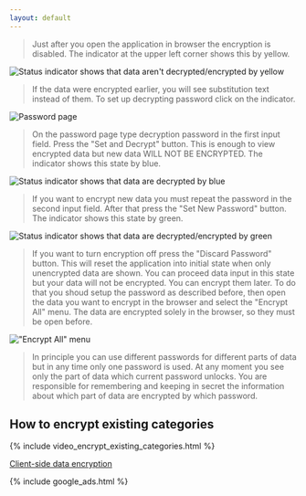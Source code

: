 ```yaml
---
layout: default
--- 
```


> Just after you open the application in browser the encryption is disabled. The indicator at the upper left corner shows this by yellow.

![Status indicator shows that data aren't decrypted/encrypted by yellow](https://dvmorozov.github.io/expenses/assets/images/2015-07-03_10h48_58.png)

> If the data were encrypted earlier, you will see substitution text instead of them. To set up decrypting password click on the indicator.

![Password page](https://dvmorozov.github.io/expenses/assets/images/2015-07-03_10h51_00.png)

> On the password page type decryption password in the first input field. Press the "Set and Decrypt" button. This is enough to view encrypted data but new data WILL NOT BE ENCRYPTED. The indicator shows this state by blue.

![Status indicator shows that data are decrypted by blue](https://dvmorozov.github.io/expenses/assets/images/2015-07-03_22h34_29.png)

> If you want to encrypt new data you must repeat the password in the second input field. After that press the "Set New Password" button. The indicator shows this state by green.

![Status indicator shows that data are decrypted/encrypted by green](https://dvmorozov.github.io/expenses/assets/images/2015-07-03_15h42_00.png)

> If you want to turn encryption off press the "Discard Password" button. This will reset the application into initial state when only unencrypted data are shown. You can proceed data input in this state but your data will not be encrypted. You can encrypt them later. To do that you shoud setup the password as described before, then open the data you want to encrypt in the browser and select the "Encrypt All"  menu. The data are encrypted solely in the browser, so they must be open before.

!["Encrypt All" menu](https://dvmorozov.github.io/expenses/assets/images/2015-07-03_22h37_15.png)

> In principle you can use different passwords for different parts of data but in any time only one password is used. At any moment you see only the part of data which current password unlocks. You are responsible for remembering and keeping in secret the information about which part of data are encrypted by which password.

## How to encrypt existing categories

{% include video_encrypt_existing_categories.html %}

[Client-side data encryption](https://dvmorozov.github.io/expenses/client-side-data-encryption)

{% include google_ads.html %}
